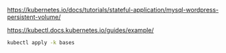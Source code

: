 https://kubernetes.io/docs/tutorials/stateful-application/mysql-wordpress-persistent-volume/

https://kubectl.docs.kubernetes.io/guides/example/

```sh
kubectl apply -k bases
```